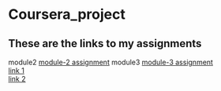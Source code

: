 # Coursera_project
## These are the links to my assignments
module2 
<a href="module2-solution/index.html">module-2 assignment</a>
module3 
<a href="module3-solution/index.html">module-3 assignment</a><br>
<a href="https://srikartv.github.io/coursera_project/module2-solution/index.html">link 1</a><br>
<a href="https://srikartv.github.io/coursera_project/module3-solution/index.html">link 2</a><br>
